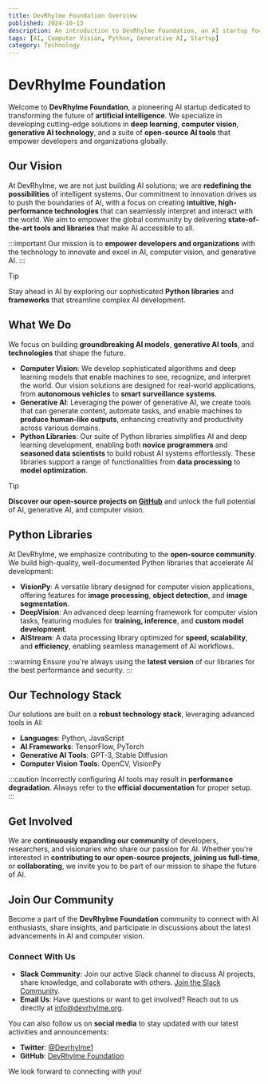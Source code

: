```yaml
---
title: DevRhylme Foundation Overview  
published: 2024-10-13  
description: An introduction to DevRhylme Foundation, an AI startup focused on computer vision, Python libraries, and Web3 technology.  
tags: [AI, Computer Vision, Python, Generative AI, Startup]  
category: Technology
---
```



# DevRhylme Foundation

Welcome to **DevRhylme Foundation**, a pioneering AI startup dedicated to transforming the future of **artificial intelligence**. We specialize in developing cutting-edge solutions in **deep learning**, **computer vision**, **generative AI technology**, and a suite of **open-source AI tools** that empower developers and organizations globally.

## Our Vision

At DevRhylme, we are not just building AI solutions; we are **redefining the possibilities** of intelligent systems. Our commitment to innovation drives us to push the boundaries of AI, with a focus on creating **intuitive, high-performance technologies** that can seamlessly interpret and interact with the world. We aim to empower the global community by delivering **state-of-the-art tools and libraries** that make AI accessible to all.

:::important
Our mission is to **empower developers and organizations** with the technology to innovate and excel in AI, computer vision, and generative AI.
:::

> [!TIP]
> Stay ahead in AI by exploring our sophisticated **Python libraries** and **frameworks** that streamline complex AI development.

## What We Do

We focus on building **groundbreaking AI models**, **generative AI tools**, and **technologies** that shape the future.

- **Computer Vision**: We develop sophisticated algorithms and deep learning models that enable machines to see, recognize, and interpret the world. Our vision solutions are designed for real-world applications, from **autonomous vehicles** to **smart surveillance systems**.
- **Generative AI**: Leveraging the power of generative AI, we create tools that can generate content, automate tasks, and enable machines to **produce human-like outputs**, enhancing creativity and productivity across various domains.
- **Python Libraries**: Our suite of Python libraries simplifies AI and deep learning development, enabling both **novice programmers** and **seasoned data scientists** to build robust AI systems effortlessly. These libraries support a range of functionalities from **data processing** to **model optimization**.

> [!TIP]
> **Discover our open-source projects on [GitHub](https://github.com/DevRhylme)** and unlock the full potential of AI, generative AI, and computer vision.

## Python Libraries

At DevRhylme, we emphasize contributing to the **open-source community**. We build high-quality, well-documented Python libraries that accelerate AI development:

- **VisionPy**: A versatile library designed for computer vision applications, offering features for **image processing**, **object detection**, and **image segmentation**.
- **DeepVision**: An advanced deep learning framework for computer vision tasks, featuring modules for **training, inference**, and **custom model development**.
- **AIStream**: A data processing library optimized for **speed, scalability**, and **efficiency**, enabling seamless management of AI workflows.

:::warning
Ensure you're always using the **latest version** of our libraries for the best performance and security.
:::

## Our Technology Stack

Our solutions are built on a **robust technology stack**, leveraging advanced tools in AI:

- **Languages**: Python, JavaScript
- **AI Frameworks**: TensorFlow, PyTorch
- **Generative AI Tools**: GPT-3, Stable Diffusion
- **Computer Vision Tools**: OpenCV, VisionPy

:::caution
Incorrectly configuring AI tools may result in **performance degradation**. Always refer to the **official documentation** for proper setup.
:::

## Get Involved

We are **continuously expanding our community** of developers, researchers, and visionaries who share our passion for AI. Whether you're interested in **contributing to our open-source projects**, **joining us full-time**, or **collaborating**, we invite you to be part of our mission to shape the future of AI.

## Join Our Community

Become a part of the **DevRhylme Foundation** community to connect with AI enthusiasts, share insights, and participate in discussions about the latest advancements in AI and computer vision.

### Connect With Us

- **Slack Community**: Join our active Slack channel to discuss AI projects, share knowledge, and collaborate with others. [Join the Slack Community](https://join.slack.com/t/devrhylmefoundation/shared_invite/zt-2sjg2note-JAoszdfmfzJDsGk7vXcZag).
- **Email Us**: Have questions or want to get involved? Reach out to us directly at [info@devrhylme.org](mailto:info@devrhylme.org).

You can also follow us on **social media** to stay updated with our latest activities and announcements:

- **Twitter**: [@Devrhylme1](https://x.com/Devrhylme1)
- **GitHub**: [DevRhylme Foundation](https://github.com/DevRhylme-Foundation)

We look forward to connecting with you!
